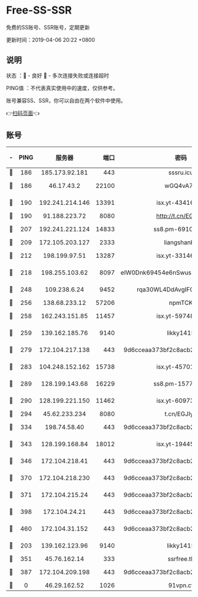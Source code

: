 # Free-SS-SSR

免费的SS账号、SSR账号，定期更新

更新时间：2019-04-06 20:22 +0800

## 说明

状态     ：🙂 - 良好 🙁 - 多次连接失败或连接超时

PING值   ：不代表真实使用中的速度，仅供参考。

账号兼容SS、SSR，你可以自由在两个软件中使用。

👉[扫码页面](https://liesauer.github.io/Free-SS-SSR/)👈

## 账号

|-|PING|服务器|端口|密码|加密方式|区域|
|:----:|:----:|:-----:|-----:|:----:|:----:|:----:|
|🙂|186|185.173.92.181|443|sssru.icu|rc4-md5|RU|
|🙂|186|46.17.43.2|22100|wGQ4vA7D|aes-256-gcm|RU|
|🙂|190|192.241.214.146|13391|isx.yt-43416690|aes-256-cfb|US|
|🙂|190|91.188.223.72|8080|http://t.cn/EGJIyrl|rc4-md5|RU|
|🙂|207|192.241.221.124|14833|ss8.pm-69109154|aes-256-cfb|US|
|🙂|209|172.105.203.127|2333|liangshanbo|chacha20|JP|
|🙂|212|198.199.97.51|13287|isx.yt-33146558|aes-256-cfb|US|
|🙂|218|198.255.103.62|8097|eIW0Dnk69454e6nSwuspv9DmS201tQ0D|aes-256-cfb|US|
|🙂|248|109.238.6.24|9452|rqa30WL4DdAvgIFG6Fs3znzTa|aes-256-cfb|FR|
|🙂|256|138.68.233.12|57206|npmTCK|rc4-md5|US|
|🙂|258|162.243.151.85|11457|isx.yt-59748664|aes-256-cfb|US|
|🙂|259|139.162.185.76|9140|likky1415|aes-256-cfb|DE|
|🙂|279|172.104.217.138|443|9d6cceaa373bf2c8acb22e60b6a58be6|aes-256-cfb|US|
|🙂|283|104.248.152.162|15738|isx.yt-45701384|aes-256-cfb|SG|
|🙂|289|128.199.143.68|16229|ss8.pm-15775496|aes-256-cfb|SG|
|🙂|290|128.199.221.150|11462|isx.yt-60973464|aes-256-cfb|SG|
|🙂|294|45.62.233.234|8080|t.cn/EGJIyrl|rc4-md5|CA|
|🙂|334|198.74.58.40|443|9d6cceaa373bf2c8acb22e60b6a58be6|aes-256-cfb|US|
|🙂|343|128.199.168.84|18012|isx.yt-19445706|aes-256-cfb|SG|
|🙂|346|172.104.218.41|443|9d6cceaa373bf2c8acb22e60b6a58be6|aes-256-cfb|US|
|🙂|370|172.104.218.230|443|9d6cceaa373bf2c8acb22e60b6a58be6|aes-256-cfb|US|
|🙂|371|172.104.215.24|443|9d6cceaa373bf2c8acb22e60b6a58be6|aes-256-cfb|US|
|🙂|398|172.104.24.21|443|9d6cceaa373bf2c8acb22e60b6a58be6|aes-256-cfb|US|
|🙂|460|172.104.31.152|443|9d6cceaa373bf2c8acb22e60b6a58be6|aes-256-cfb|US|
|🙂|203|139.162.123.96|9140|likky1415|aes-256-cfb|JP|
|🙂|351|45.76.162.14|333|ssrfree.tk|rc4|SG|
|🙂|387|172.104.209.198|443|9d6cceaa373bf2c8acb22e60b6a58be6|aes-256-cfb|US|
|🙁|0|46.29.162.52|1026|91vpn.cf|rc4-md5|RU|
